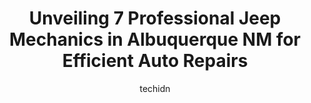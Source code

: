 ---
layout: ampstory
image: https://images.unsplash.com/photo-1619844175408-c05947985e2d?ixlib=rb-4.0.3&ixid=MnwxMjA3fDB8MHxwaG90by1wYWdlfHx8fGVufDB8fHx8&auto=format&fit=crop&w=640&h=853&q=80
author: techidn
featured: false
description: When it comes to finding reliable automotive experts in Albuquerque NM, USA, look no further than the 7 best Jeep Mechanic in the area. With their exceptional skills and dedication to provid
title: Unveiling 7 Professional Jeep Mechanics in Albuquerque NM for Efficient Auto Repairs
cover:
   title: Unveiling 7 Professional Jeep Mechanics in Albuquerque NM for Efficient Auto Repairs
   subtitle: Rickpate
   background: https://images.unsplash.com/photo-1619844175408-c05947985e2d?ixlib=rb-4.0.3&ixid=MnwxMjA3fDB8MHxwaG90by1wYWdlfHx8fGVufDB8fHx8&auto=format&fit=crop&w=640&h=853&q=80

pages: 
 - layout: thirds
   top: <h1>#1 The Garage</h1>
   bottom: "<p>I want to start by saying I do a fair amount of work on my own vehicles, and when I ran out of things I could fix, The Garage took AMAZING care of me!!My jeep was towed f</p>"
   background: https://www.knot35.com/toplist/wp-content/uploads/2023/06/best-jeep-mechanic-1-in-albuquerque-nm-1685832118.jpeg
   backgroundblur: true
 - layout: thirds
   top: <h1>#2 Chrysler Jeep Dodge Ram Albuquerque Service Department</h1>
   bottom: "<p>8528 Lomas Blvd NE #100, Albuquerque, NM 87110, United States</p>"
   background: https://www.knot35.com/toplist/wp-content/uploads/2023/06/best-jeep-mechanic-2-in-albuquerque-nm-1685832118.jpeg
   cta:
      link: https://www.knot35.com/toplist/unveiling-7-professional-jeep-mechanics-in-albuquerque-nm-for-efficient-auto-repairs/
      text: Unveiling 7 Professional Jeep Mechanics in Albuquerque NM for Efficient Auto Repairs
 - layout: thirds
   top: <h1>#3 Larry H. Miller Casa Chrysler Jeep Service Department</h1>
   bottom: "<p>9733 Coors Blvd NW #100, Albuquerque, NM 87114, United States</p>"
   background: https://www.knot35.com/toplist/wp-content/uploads/2023/06/best-jeep-mechanic-3-in-albuquerque-nm-1685832119.jpeg
   cta:
      link: https://www.knot35.com/toplist/unveiling-7-professional-jeep-mechanics-in-albuquerque-nm-for-efficient-auto-repairs/
      text: Unveiling 7 Professional Jeep Mechanics in Albuquerque NM for Efficient Auto Repairs
 - layout: thirds
   top: <h1>#4 Old Town Tire & Automotive</h1>
   bottom: "<p>1001 Rio Grande Blvd NW, Albuquerque, NM 87104, United States</p>"
   background: https://images.unsplash.com/photo-1546497974-b213c9efb599?ixlib=rb-4.0.3&ixid=MnwxMjA3fDB8MHxwaG90by1wYWdlfHx8fGVufDB8fHx8&auto=format&fit=crop&w=640&h=853&q=80
   cta:
      link: https://www.knot35.com/toplist/unveiling-7-professional-jeep-mechanics-in-albuquerque-nm-for-efficient-auto-repairs/
      text: Unveiling 7 Professional Jeep Mechanics in Albuquerque NM for Efficient Auto Repairs
 - layout: thirds
   top: <h1>#5 Rio Grande Automotive</h1>
   bottom: "<p>301 Griegos Rd NW, Albuquerque, NM 87107, United States</p>"
   background: https://images.unsplash.com/photo-1580610447943-1bfbef5efe07?ixlib=rb-4.0.3&ixid=MnwxMjA3fDB8MHxwaG90by1wYWdlfHx8fGVufDB8fHx8&auto=format&fit=crop&w=640&h=853&q=80
   cta:
      link: https://www.knot35.com/toplist/unveiling-7-professional-jeep-mechanics-in-albuquerque-nm-for-efficient-auto-repairs/
      text: Unveiling 7 Professional Jeep Mechanics in Albuquerque NM for Efficient Auto Repairs
 - layout: thirds
   top: <h1>#6 Desert Rat Off Road Centers</h1>
   bottom: "<p>5401 San Mateo Blvd NE, Albuquerque, NM 87109, United States</p>"
   background: https://images.unsplash.com/photo-1536745287225-21d689278fd1?ixlib=rb-4.0.3&ixid=MnwxMjA3fDB8MHxwaG90by1wYWdlfHx8fGVufDB8fHx8&auto=format&fit=crop&w=640&h=853&q=80
   cta:
      link: https://www.knot35.com/toplist/unveiling-7-professional-jeep-mechanics-in-albuquerque-nm-for-efficient-auto-repairs/
      text: Unveiling 7 Professional Jeep Mechanics in Albuquerque NM for Efficient Auto Repairs
 - layout: thirds
   top: <h1>#7 Flash Automotive</h1>
   bottom: "<p>8333 Jefferson St NE, Albuquerque, NM 87113, United States</p>"
   background: https://images.unsplash.com/photo-1557672172-298e090bd0f1?ixlib=rb-4.0.3&ixid=MnwxMjA3fDB8MHxwaG90by1wYWdlfHx8fGVufDB8fHx8&auto=format&fit=crop&w=640&h=853&q=80
   cta:
      link: https://www.knot35.com/toplist/unveiling-7-professional-jeep-mechanics-in-albuquerque-nm-for-efficient-auto-repairs/
      text: Unveiling 7 Professional Jeep Mechanics in Albuquerque NM for Efficient Auto Repairs
 - layout: thirds
   middle: Continue reading...
   background: https://images.unsplash.com/photo-1613843873231-1447db182f97?ixlib=rb-4.0.3&ixid=MnwxMjA3fDB8MHxwaG90by1wYWdlfHx8fGVufDB8fHx8&auto=format&fit=crop&w=640&h=853&q=80
   cta:
      link: https://www.knot35.com/toplist/unveiling-7-professional-jeep-mechanics-in-albuquerque-nm-for-efficient-auto-repairs/
      text: Unveiling 7 Professional Jeep Mechanics in Albuquerque NM for Efficient Auto Repairs
      
---